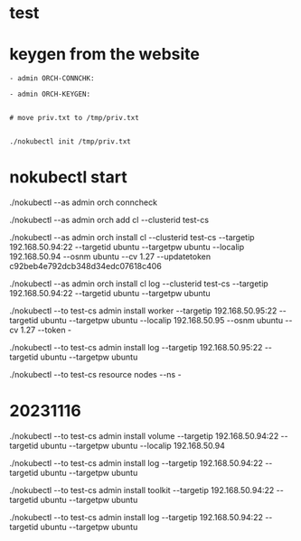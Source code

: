 # test



# keygen from the website


`- admin ORCH-CONNCHK:`

`- admin ORCH-KEYGEN:`

```shell

# move priv.txt to /tmp/priv.txt


./nokubectl init /tmp/priv.txt

```


# nokubectl start

./nokubectl --as admin orch conncheck


./nokubectl --as admin orch add cl --clusterid test-cs


./nokubectl --as admin orch install cl --clusterid test-cs --targetip 192.168.50.94:22 --targetid ubuntu --targetpw ubuntu --localip 192.168.50.94 --osnm ubuntu --cv 1.27 --updatetoken c92beb4e792dcb348d34edc07618c406


./nokubectl --as admin orch install cl log --clusterid test-cs --targetip 192.168.50.94:22 --targetid ubuntu --targetpw ubuntu 


./nokubectl --to test-cs admin install worker --targetip 192.168.50.95:22 --targetid ubuntu --targetpw ubuntu --localip 192.168.50.95 --osnm ubuntu --cv 1.27 --token -


./nokubectl --to test-cs admin install log --targetip 192.168.50.95:22 --targetid ubuntu --targetpw ubuntu


./nokubectl --to test-cs resource nodes --ns -


# 20231116


./nokubectl --to test-cs admin install volume --targetip 192.168.50.94:22 --targetid ubuntu --targetpw ubuntu --localip 192.168.50.94 

./nokubectl --to test-cs admin install log --targetip 192.168.50.94:22 --targetid ubuntu --targetpw ubuntu


./nokubectl --to test-cs admin install toolkit --targetip 192.168.50.94:22 --targetid ubuntu --targetpw ubuntu

./nokubectl --to test-cs admin install log --targetip 192.168.50.94:22 --targetid ubuntu --targetpw ubuntu